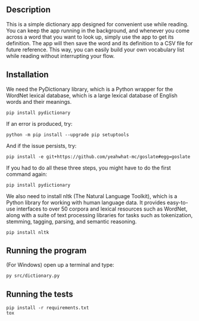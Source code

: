 ## Description
This is a simple dictionary app designed for convenient use while reading. You can keep the app running in the background, and whenever you come across a word that you want to look up, simply use the app to get its definition. The app will then save the word and its definition to a CSV file for future reference. This way, you can easily build your own vocabulary list while reading without interrupting your flow.

## Installation

We need the PyDictionary library, which is a Python wrapper for the WordNet lexical database, which is a large lexical database of English words and their meanings.
```
pip install pydictionary 
```

If an error is produced, try:

```
python -m pip install --upgrade pip setuptools
```

And if the issue persists, try:
```
pip install -e git+https://github.com/yeahwhat-mc/goslate#egg=goslate
```
If you had to do all these three steps, you might have to do the first command again:
```
pip install pydictionary
```
We also need to install nltk (The Natural Language Toolkit), which is a Python library for working with human language data. It provides easy-to-use interfaces to over 50 corpora and lexical resources such as WordNet, along with a suite of text processing libraries for tasks such as tokenization, stemming, tagging, parsing, and semantic reasoning.
```
pip install nltk
```

## Running the program
(For Windows) open up a terminal and type:
```
py src/dictionary.py
```

## Running the tests
```
pip install -r requirements.txt
tox
```